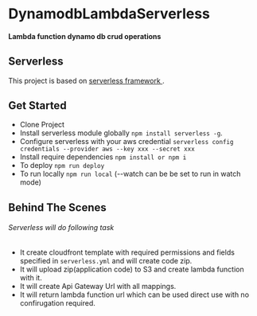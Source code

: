 # DynamodbLambdaServerless
#### Lambda function dynamo db crud operations 
## Serverless
This project is based on [serverless framework ](https://serverless.com/framework/ "serverless framework "). 

## Get Started
- Clone Project
-  Install serverless module globally `npm install serverless -g`.
-  Configure serverless with your aws credential
 	 `serverless config credentials --provider aws --key xxx --secret xxx`
- Install require dependencies `npm install or npm i `
- To deploy `npm run deploy`
- To run locally `npm run local` (--watch can be be set to run in watch mode)

## Behind The Scenes
###### Serverless will do following task
- It create cloudfront template with required permissions and fields specified in `serverless.yml` and will create code zip.
- It will upload zip(application code) to S3 and create lambda function with it.
- It will create Api Gateway Url with all mappings.
- It will return lambda function url which can be used direct use with no confirugation required.


